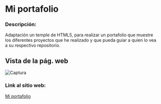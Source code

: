 # Mi portafolio

### Descripción:
Adaptación un temple de HTML5, para realizar un portafolio que muestre los diferentes proyectos que he realizado y que pueda guiar a quien lo vea a su respectivo repositorio.

## Vista de la pág. web

![Captura](https://user-images.githubusercontent.com/69557269/219492940-b821c88e-9d2d-412f-bf02-d1c64f76b060.PNG)

### Link al sitio web:
[Mi portafolio](https://daap213.github.io/MiPortafolio/)

